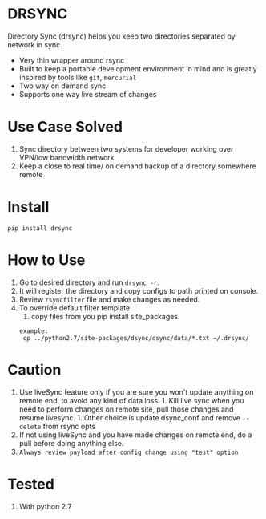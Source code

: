 # DRSYNC
Directory Sync (drsync) helps you keep two directories separated by network in sync. 
 * Very thin wrapper around rsync
 * Built to keep a portable development environment in mind and is greatly inspired by tools like ```git```, ```mercurial```
 * Two way on demand sync
 * Supports one way live stream of changes

# Use Case Solved
 1. Sync directory between two systems for developer working over VPN/low bandwidth network
 1. Keep a close to real time/ on demand backup of a directory somewhere remote
 
# Install
    pip install drsync

# How to Use
 1. Go to desired directory and run ```drsync -r```. 
 1. It will register the directory and copy configs to path printed on console.
 1. Review ```rsyncfilter``` file and make changes as needed.
 1. To override default filter template
    1. copy files from you pip install site_packages. 
    ```
    example:
     cp ../python2.7/site-packages/dsync/dsync/data/*.txt ~/.drsync/
    ```

# Caution
   1. Use liveSync feature only if you are sure you won't update anything on remote end, to avoid any kind of data loss. 
    1. Kill live sync when you need to perform changes on remote site, pull those changes and resume livesync.
    1. Other choice is update dsync_conf and remove `--delete` from rsync opts
   2. If not using liveSync and you have made changes on remote end, do a pull before doing anything else.
   3. ```Always review payload after config change using "test" option``` 
   
# Tested
   1. With python 2.7
